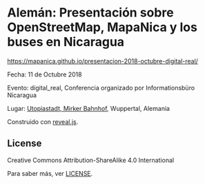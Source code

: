 # Alemán: Presentación sobre OpenStreetMap, MapaNica y los buses en Nicaragua

https://mapanica.github.io/presentacion-2018-octubre-digital-real/

Fecha: 11 de Octubre 2018

Evento: digital_real, Conferencia organizado por Informationsbüro Nicaragua

Lugar: [Utopiastadt, Mirker Bahnhof](https://www.openstreetmap.org/?q=Utopiastadt+Wuppertal), Wuppertal, Alemania

Construido con [reveal.js](http://revealjs.com/).

## License

Creative Commons Attribution-ShareAlike 4.0 International

Para saber más, ver [LICENSE](LICENSE.markdown).
